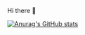 Hi there 👋


[![Anurag's GitHub stats](https://github-readme-stats.vercel.app/api?username=jasur-n&count_private=true&show_icons=true)](https://github.com/anuraghazra/github-readme-stats)

<!--
**jasur-n/jasur-n** is a ✨ _special_ ✨ repository because its `README.md` (this file) appears on your GitHub profile.

Here are some ideas to get you started:

- 🔭 I’m currently working on ...
- 🌱 I’m currently learning ...
- 👯 I’m looking to collaborate on ...
- 🤔 I’m looking for help with ...
- 💬 Ask me about ...
- 📫 How to reach me: ...
- 😄 Pronouns: ...
- ⚡ Fun fact: ...
-->
